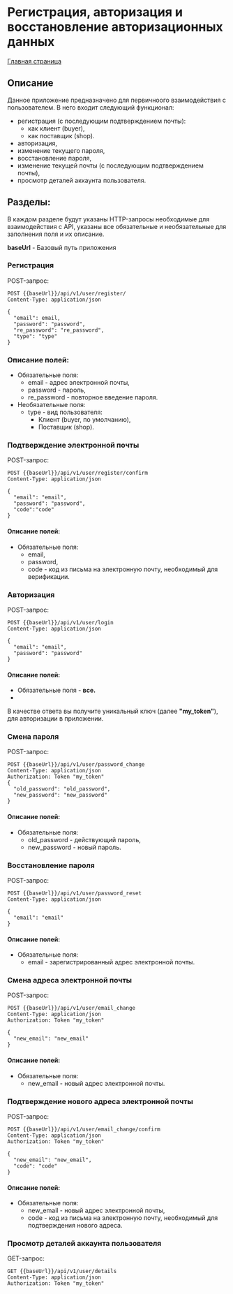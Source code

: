 # Регистрация, авторизация и восстановление авторизационных данных

[Главная страница](../README.md)


## Описание

Данное приложение предназначено для первичноого взаимодействия с пользователем.
В него входит следующий функционал:
- регистрация (с последующим подтверждением почты):
  - как клиент (buyer),
  - как поставщик (shop).
- авторизация,
- изменение текущего пароля,
- восстановление пароля,
- изменение текущей почты (с последующим подтверждением почты),
- просмотр деталей аккаунта пользователя.

## Разделы:
В каждом разделе будут указаны HTTP-запросы необходимые для взаимодействия с API, 
указаны все обязательные и необязательные для заполнения поля и их описание.

**baseUrl** - Базовый путь приложения
### Регистрация

POST-запрос:
```
POST {{baseUrl}}/api/v1/user/register/
Content-Type: application/json

{
  "email": email,
  "password": "password",
  "re_password": "re_password",
  "type": "type"
}
```
### Описание полей:
- Обязательные поля:
  - email - адрес электронной почты,
  - password - пароль,
  - re_password - повторное введение пароля.
- Необязательные поля:
  - type - вид пользователя: 
    - Клиент (buyer, по умолчанию),
    - Поставщик (shop).

### Подтверждение электронной почты

POST-запрос:
```
POST {{baseUrl}}/api/v1/user/register/confirm
Content-Type: application/json

{
  "email": "email",
  "password": "password",
  "code":"code"
}
```
#### Описание полей:
- Обязательные поля:
  - email,
  - password,
  - code - код из письма на электронную почту, необходимый для верификации. 

### Авторизация

POST-запрос:
```
POST {{baseUrl}}/api/v1/user/login
Content-Type: application/json

{
  "email": "email",
  "password": "password"
}
```
#### Описание полей:
- Обязательные поля - **все.**
- 
В качестве ответа вы получите уникальный ключ (далее **"my_token"**), для авторизации в приложении. 


### Смена пароля

POST-запрос:
```
POST {{baseUrl}}/api/v1/user/password_change
Content-Type: application/json
Authorization: Token "my_token"
{
  "old_password": "old_password",
  "new_password": "new_password"
}
```
#### Описание полей:
- Обязательные поля:
  - old_password - действующий пароль,
  - new_password - новый пароль.

### Восстановление пароля

POST-запрос:
```
POST {{baseUrl}}/api/v1/user/password_reset
Content-Type: application/json

{
  "email": "email"
}
```
#### Описание полей:
- Обязательные поля:
  - email - зарегистрированный адрес электронной почты.

### Смена адреса электронной почты

POST-запрос:
```
POST {{baseUrl}}/api/v1/user/email_change
Content-Type: application/json
Authorization: Token "my_token"

{
  "new_email": "new_email"
}
```
#### Описание полей:
- Обязательные поля:
  - new_email - новый адрес электронной почты.

### Подтверждение нового адреса электронной почты

POST-запрос:
```
POST {{baseUrl}}/api/v1/user/email_change/confirm
Content-Type: application/json
Authorization: Token "my_token"

{
  "new_email": "new_email",
  "code": "code"
}
```
#### Описание полей:
- Обязательные поля:
  - new_email - новый адрес электронной почты,
  - code - код из письма на электронную почту, необходимый для подтверждения нового адреса. 

### Просмотр деталей аккаунта пользователя

GET-запрос:
```
GET {{baseUrl}}/api/v1/user/details
Content-Type: application/json
Authorization: Token "my_token"
```
